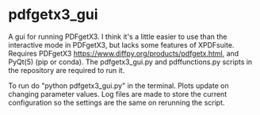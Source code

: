 # pdfgetx3_gui
A gui for running PDFgetX3. I think it's a little easier to use than the interactive mode in PDFgetX3, but lacks some features of XPDFsuite. Requires PDFgetX3 https://www.diffpy.org/products/pdfgetx.html, and PyQt(5) (pip or conda). The pdfgetx3_gui.py and pdffunctions.py scripts in the repository are required to run it.

To run do "python pdfgetx3_gui.py" in the terminal. Plots update on changing parameter values. Log files are made to store the current configuration so the settings are the same on rerunning the script.
